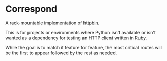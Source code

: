 Correspond
==========

A rack-mountable implementation of [httpbin](http://httpbin.org).

This is for projects or environments where Python isn't available or
isn't wanted as a dependency for testing an HTTP client written in Ruby.

While the goal is to match it feature for feature, the most critical
routes will be the first to appear followed by the rest as needed.
